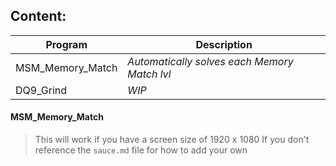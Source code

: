 ## Content:
| **Program** | **Description** |
| --- | --- |
| MSM_Memory_Match | *Automatically solves each Memory Match lvl* |
| DQ9_Grind | *WIP* |


#### MSM_Memory_Match
> This will work if you have a screen size of 1920 x 1080
> If you don't reference the `sauce.md` file for how to add your own